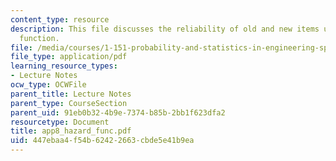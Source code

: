 ```yaml
---
content_type: resource
description: This file discusses the reliability of old and new items using the hazard
  function.
file: /media/courses/1-151-probability-and-statistics-in-engineering-spring-2005/447ebaa4f54b62422663cbde5e41b9ea_app8_hazard_func.pdf
file_type: application/pdf
learning_resource_types:
- Lecture Notes
ocw_type: OCWFile
parent_title: Lecture Notes
parent_type: CourseSection
parent_uid: 91eb0b32-4b9e-7374-b85b-2bb1f623dfa2
resourcetype: Document
title: app8_hazard_func.pdf
uid: 447ebaa4-f54b-6242-2663-cbde5e41b9ea
---
```

